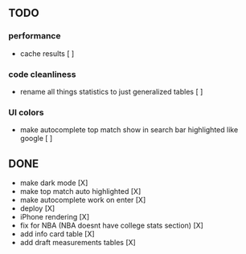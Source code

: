 ## TODO
### performance
- cache results [ ]
  
### code cleanliness
- rename all things statistics to just generalized tables [ ]

### UI colors
- make autocomplete top match show in search bar highlighted like google [ ]

## DONE
- make dark mode [X]
- make top match auto highlighted [X]
- make autocomplete work on enter [X]
- deploy [X]
- iPhone rendering [X]
- fix for NBA (NBA doesnt have college stats section) [X]
- add info card table [X]
- add draft measurements tables [X]
